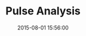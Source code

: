 ---
layout: lab-single.hbs
title: Pulse Analysis
date: 2015-08-01 15:56:00
description: Visualization to aid the parsing, cleaning and analysis of pulse data.
image: https://farm4.staticflickr.com/3799/19578622520_90f2501714_b.jpg
thumb: https://farm4.staticflickr.com/3799/19578622520_90f2501714.jpg
gFont: "Inconsolata:400,700"
scripts:
  - Functions
tags:
  - pulse
  - dataset-pulse
---